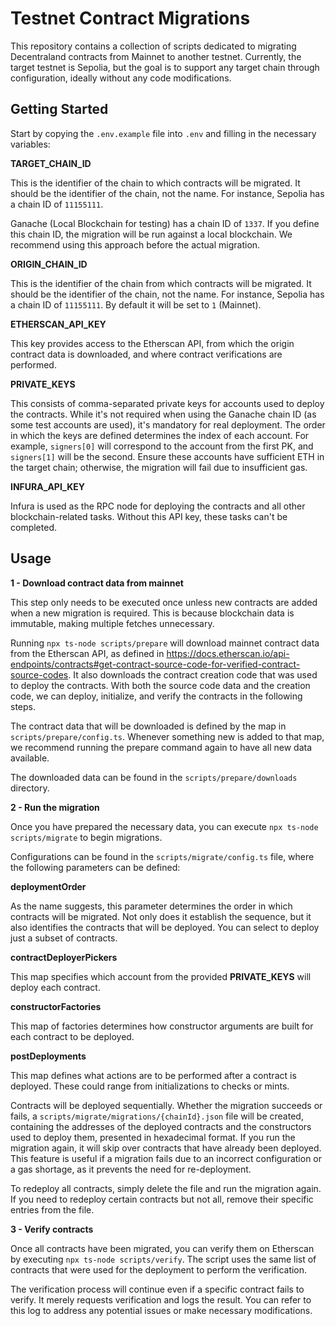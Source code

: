 # Testnet Contract Migrations

This repository contains a collection of scripts dedicated to migrating Decentraland contracts from Mainnet to another testnet. Currently, the target testnet is Sepolia, but the goal is to support any target chain through configuration, ideally without any code modifications.

## Getting Started

Start by copying the `.env.example` file into `.env` and filling in the necessary variables:

**TARGET_CHAIN_ID**

This is the identifier of the chain to which contracts will be migrated. It should be the identifier of the chain, not the name. For instance, Sepolia has a chain ID of `11155111`.

Ganache (Local Blockchain for testing) has a chain ID of `1337`. If you define this chain ID, the migration will be run against a local blockchain. We recommend using this approach before the actual migration.

**ORIGIN_CHAIN_ID**

This is the identifier of the chain from which contracts will be migrated. It should be the identifier of the chain, not the name. For instance, Sepolia has a chain ID of `11155111`. By default it will be set to `1` (Mainnet).

**ETHERSCAN_API_KEY**

This key provides access to the Etherscan API, from which the origin contract data is downloaded, and where contract verifications are performed.

**PRIVATE_KEYS**

This consists of comma-separated private keys for accounts used to deploy the contracts. While it's not required when using the Ganache chain ID (as some test accounts are used), it's mandatory for real deployment. The order in which the keys are defined determines the index of each account. For example, `signers[0]` will correspond to the account from the first PK, and `signers[1]` will be the second. Ensure these accounts have sufficient ETH in the target chain; otherwise, the migration will fail due to insufficient gas.

**INFURA_API_KEY**

Infura is used as the RPC node for deploying the contracts and all other blockchain-related tasks. Without this API key, these tasks can't be completed.

## Usage

**1 - Download contract data from mainnet**

This step only needs to be executed once unless new contracts are added when a new migration is required. This is because blockchain data is immutable, making multiple fetches unnecessary.

Running `npx ts-node scripts/prepare` will download mainnet contract data from the Etherscan API, as defined in <https://docs.etherscan.io/api-endpoints/contracts#get-contract-source-code-for-verified-contract-source-codes>. It also downloads the contract creation code that was used to deploy the contracts. With both the source code data and the creation code, we can deploy, initialize, and verify the contracts in the following steps.

The contract data that will be downloaded is defined by the map in `scripts/prepare/config.ts`. Whenever something new is added to that map, we recommend running the prepare command again to have all new data available.

The downloaded data can be found in the `scripts/prepare/downloads` directory.

**2 - Run the migration**

Once you have prepared the necessary data, you can execute `npx ts-node scripts/migrate` to begin migrations.

Configurations can be found in the `scripts/migrate/config.ts` file, where the following parameters can be defined:

**deploymentOrder**

As the name suggests, this parameter determines the order in which contracts will be migrated. Not only does it establish the sequence, but it also identifies the contracts that will be deployed. You can select to deploy just a subset of contracts.

**contractDeployerPickers**

This map specifies which account from the provided **PRIVATE_KEYS** will deploy each contract.

**constructorFactories**

This map of factories determines how constructor arguments are built for each contract to be deployed.

**postDeployments**

This map defines what actions are to be performed after a contract is deployed. These could range from initializations to checks or mints.

Contracts will be deployed sequentially. Whether the migration succeeds or fails, a `scripts/migrate/migrations/{chainId}.json` file will be created, containing the addresses of the deployed contracts and the constructors used to deploy them, presented in hexadecimal format. If you run the migration again, it will skip over contracts that have already been deployed. This feature is useful if a migration fails due to an incorrect configuration or a gas shortage, as it prevents the need for re-deployment.

To redeploy all contracts, simply delete the file and run the migration again. If you need to redeploy certain contracts but not all, remove their specific entries from the file.

**3 - Verify contracts**

Once all contracts have been migrated, you can verify them on Etherscan by executing `npx ts-node scripts/verify`. The script uses the same list of contracts that were used for the deployment to perform the verification.

The verification process will continue even if a specific contract fails to verify. It merely requests verification and logs the result. You can refer to this log to address any potential issues or make necessary modifications.

